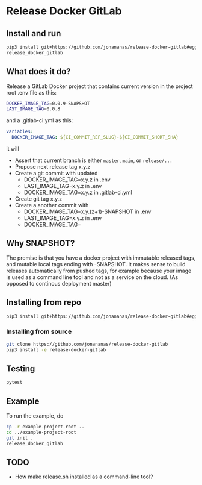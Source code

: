 
# Release Docker GitLab

## Install and run

```bash
pip3 install git+https://github.com/jonananas/release-docker-gitlab#egg=release-docker-gitlab
release_docker_gitlab
```

## What does it do?

Release a GitLab Docker project that contains current version in the project root .env file as this:

```bash
DOCKER_IMAGE_TAG=0.0.9-SNAPSHOT
LAST_IMAGE_TAG=0.0.8
```

and a .gitlab-ci.yml as this:

```yaml
variables:
  DOCKER_IMAGE_TAG: ${CI_COMMIT_REF_SLUG}-${CI_COMMIT_SHORT_SHA}
```

it will

- Assert that current branch is either `master`, `main`, or `release/...`
- Propose next release tag x.y.z
- Create a git commit with updated
    - DOCKER_IMAGE_TAG=x.y.z in .env
    - LAST_IMAGE_TAG=x.y.z in .env
    - DOCKER_IMAGE_TAG=x.y.z in .gitlab-ci.yml
- Create git tag x.y.z
- Create a another commit with
    - DOCKER_IMAGE_TAG=x.y.(z+1)-SNAPSHOT in .env
    - LAST_IMAGE_TAG=x.y.z in .env
    - DOCKER_IMAGE_TAG=<any string>


## Why SNAPSHOT?

The premise is that you have a docker project with immutable released tags, and mutable local tags ending with -SNAPSHOT.
It makes sense to build releases automatically from pushed tags, for example because your image is used as a command line tool and not as a service on the cloud. (As opposed to continous deployment master)

## Installing from repo

```bash
pip3 install git+https://github.com/jonananas/release-docker-gitlab#egg=release-docker-gitlab
```

### Installing from source

```bash
git clone https://github.com/jonananas/release-docker-gitlab
pip3 install -e release-docker-gitlab
```

## Testing

```bash
pytest
```

## Example

To run the example, do
```bash
cp -r example-project-root ..
cd ../example-project-root
git init .
release_docker_gitlab
```

## TODO
- How make release.sh installed as a command-line tool?
